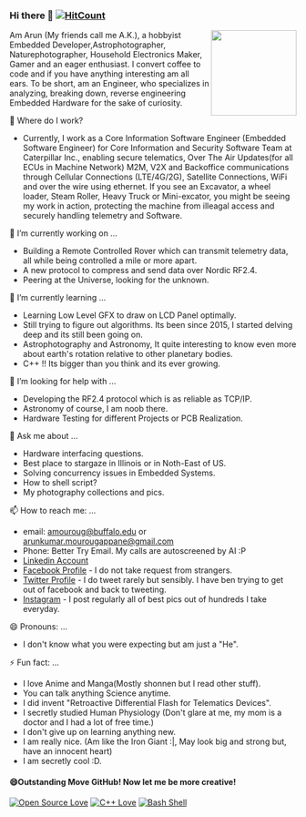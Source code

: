 ### Hi there 👋 [![HitCount](http://hits.dwyl.com/arunkumar-mourougappane/arunkumar-mourougappane/arunkumar-mourougappane.svg)](http://hits.dwyl.com/arunkumar-mourougappane/arunkumar-mourougappane/arunkumar-mourougappane)

<img align="right" width="150" height="150" src="https://github.com/arunkumar-mourougappane/arunkumar-mourougappane/raw/master/profile.jpg">
Am Arun (My friends call me A.K.), a hobbyist Embedded Developer,Astrophotographer, Naturephotographer, Household Electronics Maker, Gamer and an eager enthusiast. I convert coffee to code and if you have anything interesting am all ears. To be short, am an Engineer, who specializes in analyzing, breaking down, reverse engineering Embedded Hardware for the sake of curiosity.

:office: Where do I work?
- Currently, I work as a Core Information Software Engineer (Embedded Software Engineer) for Core Information and Security Software Team at Caterpillar Inc., enabling secure telematics, Over The Air Updates(for all ECUs in Machine Network) M2M, V2X and Backoffice communications through Cellular Connections (LTE/4G/2G), Satellite Connections, WiFi and over the wire using ethernet. If you see an Excavator, a wheel loader, Steam Roller, Heavy Truck or Mini-excator, you might be seeing my work in action, protecting the machine from illeagal access and securely handling telemetry and Software.

🔭 I’m currently working on ...
- Building a Remote Controlled Rover which can transmit telemetry data, all while being controlled a mile or more apart.
- A new protocol to compress and send data over Nordic RF2.4.
- Peering at the Universe, looking for the unknown.

🌱 I’m currently learning ...
- Learning Low Level GFX to draw on LCD Panel optimally.
- Still trying to figure out algorithms. Its been since 2015, I started delving deep and its still been going on.
- Astrophotography and Astronomy, It quite interesting to know even more about earth's rotation relative to other planetary bodies.
- C++ !! Its bigger than you think and its ever growing.

🤔 I’m looking for help with ...
- Developing the RF2.4 protocol which is as reliable as TCP/IP.
- Astronomy of course, I am noob there.
- Hardware Testing for different Projects or PCB Realization.

💬 Ask me about ...
- Hardware interfacing questions.
- Best place to stargaze in Illinois or in Noth-East of US.
- Solving concurrency issues in Embedded Systems.
- How to shell script?
- My photography collections and pics.

📫 How to reach me: ...
-  email: <amouroug@buffalo.edu> or <arunkumar.mourougappane@gmail.com>
-  Phone: Better Try Email. My calls are autoscreened by AI :P
-  [Linkedin Account](https://linkedin.com/in/amouroug "Arunkumar Mourougappane Linkedin")
-  [Facebook Profile](https://www.facebook.com/arunkumar.mourougappane "My Facebook") - I do not take request from strangers.
-  [Twitter Profile](https://twitter.com/ArUn_In_AcTiOn  "I thought, I thought twitty Tweet") - I do tweet rarely but sensibly. I have ben trying to get out of facebook and back to tweeting.
-  [Instagram](https://www.instagram.com/arunkumar.m1990/ "No Hot Pics, just photography")  - I post regularly all of best pics out of hundreds I take everyday.

😄 Pronouns: ...
- I don't know what you were expecting but am just a "He".

⚡ Fun fact: ...
- I love Anime and Manga(Mostly shonnen but I read other stuff).
- You can talk anything Science anytime.
- I did invent "Retroactive Differential Flash for Telematics Devices".
- I secretly studied Human Physiology (Don't glare at me, my mom is a doctor and I had a lot of free time.)
- I don't give up on learning anything new.
- I am really nice. (Am like the Iron Giant :|, May look big and strong but, have an innocent heart)
- I am secretly cool :D.

#### 😄Outstanding Move GitHub! Now let me be more creative!

[![Open Source Love](https://badges.frapsoft.com/os/v1/open-source.svg?v=103)](https://github.com/ellerbrock/open-source-badges/)
[![C++ Love](https://img.shields.io/badge/Loves-C%2B%2B-red)]() 
[![Bash Shell](https://badges.frapsoft.com/bash/v1/bash.png?v=103)](https://github.com/ellerbrock/open-source-badges/)

